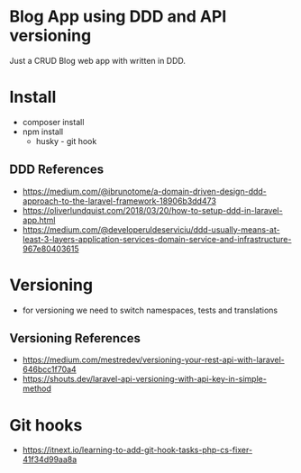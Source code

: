 # Blog App using DDD and API versioning
Just a CRUD Blog web app with written in DDD.

# Install
- composer install
- npm install
    - husky - git hook

## DDD References
- https://medium.com/@ibrunotome/a-domain-driven-design-ddd-approach-to-the-laravel-framework-18906b3dd473
- https://oliverlundquist.com/2018/03/20/how-to-setup-ddd-in-laravel-app.html
- https://medium.com/@developeruldeserviciu/ddd-usually-means-at-least-3-layers-application-services-domain-service-and-infrastructure-967e80403615

# Versioning
- for versioning we need to switch namespaces, tests and translations

## Versioning References
- https://medium.com/mestredev/versioning-your-rest-api-with-laravel-646bcc1f70a4
- https://shouts.dev/laravel-api-versioning-with-api-key-in-simple-method

# Git hooks
- https://itnext.io/learning-to-add-git-hook-tasks-php-cs-fixer-41f34d99aa8a